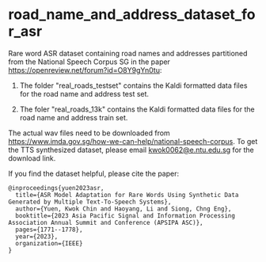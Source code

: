 # road_name_and_address_dataset_for_asr
Rare word ASR dataset containing road names and addresses partitioned from the National Speech Corpus SG in the paper https://openreview.net/forum?id=O8Y9gYn0tu: 

1. The folder "real_roads_testset" contains the Kaldi formatted data files for the road name and address test set.

2. The foler "real_roads_13k" contains the Kaldi formatted data files for the road name and address train set.

The actual wav files need to be downloaded from https://www.imda.gov.sg/how-we-can-help/national-speech-corpus.
To get the TTS synthesized dataset, please email kwok0062@e.ntu.edu.sg for the download link.

If you find the dataset helpful, please cite the paper:
```
@inproceedings{yuen2023asr,
  title={ASR Model Adaptation for Rare Words Using Synthetic Data Generated by Multiple Text-To-Speech Systems},
  author={Yuen, Kwok Chin and Haoyang, Li and Siong, Chng Eng},
  booktitle={2023 Asia Pacific Signal and Information Processing Association Annual Summit and Conference (APSIPA ASC)},
  pages={1771--1778},
  year={2023},
  organization={IEEE}
}
```

